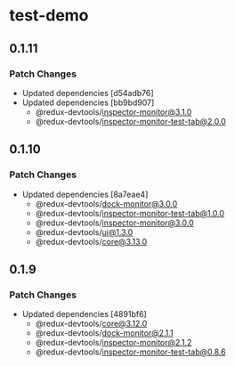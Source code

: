 # test-demo

## 0.1.11

### Patch Changes

- Updated dependencies [d54adb76]
- Updated dependencies [bb9bd907]
  - @redux-devtools/inspector-monitor@3.1.0
  - @redux-devtools/inspector-monitor-test-tab@2.0.0

## 0.1.10

### Patch Changes

- Updated dependencies [8a7eae4]
  - @redux-devtools/dock-monitor@3.0.0
  - @redux-devtools/inspector-monitor-test-tab@1.0.0
  - @redux-devtools/inspector-monitor@3.0.0
  - @redux-devtools/ui@1.3.0
  - @redux-devtools/core@3.13.0

## 0.1.9

### Patch Changes

- Updated dependencies [4891bf6]
  - @redux-devtools/core@3.12.0
  - @redux-devtools/dock-monitor@2.1.1
  - @redux-devtools/inspector-monitor@2.1.2
  - @redux-devtools/inspector-monitor-test-tab@0.8.6
